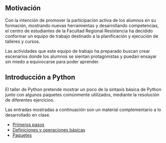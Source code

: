 ## Motivación
Con la intención de promover la participación activa de los alumnos en su formación, mostrando nuevas herramientas y desarrollando competencias, el centro de estudiantes de la Facultad Regional Resistencia ha decidido conformar un equipo de trabajo destinado a la planificación y ejecución de talleres y cursos. 

Las actividades que este equipo de trabajo ha preparado buscan crear escenarios donde los alumnos se sientan protagonistas y puedan ensayar sin miedo a equivocarse para poder aprender.

## Introducción a Python
El taller de Python pretende mostrar un poco de la sintaxis básica de Python junto con algunos paquetes comúnmente utilizados, mediante la resolución de diferentes ejercicios. 

Las entradas mostradas a continuación son un material complementario a lo desarrollado en clase.

- [Primeros pasos](pages/Python1.html)
- [Definiciones y operaciones básicas](pages/Python2.html)
- [Paquetes](pages/Python3.html)
